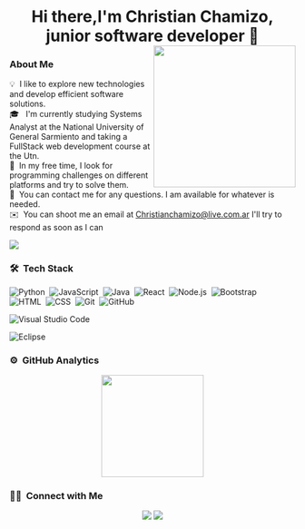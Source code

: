 <h1 align="center">
Hi there,I'm Christian Chamizo, junior software developer 👋
 <picture> <img align="right" src="https://github.com/7oSkaaa/7oSkaaa/blob/main/Images/Right_Side.gif?raw=true" width = 250px></picture>

 ### About Me
 
💡 &nbsp;I like to explore new technologies and develop efficient software solutions. \
🎓 &nbsp; I'm currently studying Systems Analyst at the National University of General Sarmiento
 and taking a FullStack web development course at the Utn.\
🌱 &nbsp;In my free time, I look for programming challenges on different platforms and try to solve them.\
💬 &nbsp;You can contact me for any questions. I am available for whatever is needed.\
✉️ &nbsp;You can shoot me an email at Christianchamizo@live.com.ar I'll try to respond as soon as I can


<a target="_blank" href="https://www.Christian Chamizo.gr"><img src="https://github.com/ChrisChamizo/ChrisChamizo/blob/main/Group%203.png"/></a>

### 🛠 &nbsp;Tech Stack

![Python](https://img.shields.io/badge/-Python-05122A?style=flat&logo=python)&nbsp;
![JavaScript](https://img.shields.io/badge/-JavaScript-05122A?style=flat&logo=javascript)&nbsp;
![Java](https://img.shields.io/badge/-Java-05122A?style=flat&logo=Java&logoColor=FFA518)&nbsp;
![React](https://img.shields.io/badge/-React-05122A?style=flat&logo=react)&nbsp;
![Node.js](https://img.shields.io/badge/-Node.js-05122A?style=flat&logo=node.js)&nbsp;
![Bootstrap](https://img.shields.io/badge/-Bootstrap-05122A?style=flat&logo=bootstrap&logoColor=563D7C)\
![HTML](https://img.shields.io/badge/-HTML-05122A?style=flat&logo=HTML5)&nbsp;
![CSS](https://img.shields.io/badge/-CSS-05122A?style=flat&logo=CSS3&logoColor=1572B6)&nbsp;
![Git](https://img.shields.io/badge/-Git-05122A?style=flat&logo=git)&nbsp;
![GitHub](https://img.shields.io/badge/-GitHub-05122A?style=flat&logo=github)&nbsp;

![Visual Studio Code](https://img.shields.io/badge/-Visual%20Studio%20Code-05122A?style=flat&logo=visual-studio-code&logoColor=007ACC)&nbsp;

![Eclipse](https://img.shields.io/badge/-Eclipse-05122A?style=flat&logo=eclipse-ide&logoColor=2C2255)


### ⚙️ &nbsp;GitHub Analytics

<p align="center">
<a href="https://github.com/ChrisChamizo">
  <img height="180em" src="https://github-readme-stats-eight-theta.vercel.app/api?username=AVS1508&show_icons=true&theme=algolia&include_all_commits=true&count_private=true"/>
 
</a>
</p>

### 🤝🏻 &nbsp;Connect with Me

<p align="center">
<a href="mailto:Christianchamizo@live.com.ar"><img src="https://img.shields.io/badge/Christianchamizo@live.com.ar-D14836?style=flat&logo=Gmail&logoColor=white"/></a>
<a href="https://www.linkedin.com/in/chrischamizo"><img src="https://img.shields.io/badge/chrischamizo-0077B5?style=flat&logo=Linkedin&logoColor=white"/></a>
